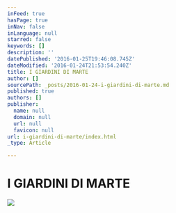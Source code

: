 ```yaml
---
inFeed: true
hasPage: true
inNav: false
inLanguage: null
starred: false
keywords: []
description: ''
datePublished: '2016-01-25T19:46:08.745Z'
dateModified: '2016-01-24T21:53:54.240Z'
title: I GIARDINI DI MARTE
author: []
sourcePath: _posts/2016-01-24-i-giardini-di-marte.md
published: true
authors: []
publisher:
  name: null
  domain: null
  url: null
  favicon: null
url: i-giardini-di-marte/index.html
_type: Article

---
```

# I GIARDINI DI MARTE
![](https://the-grid-user-content.s3-us-west-2.amazonaws.com/feb700a4-87ae-4554-ba7a-b675c3af7db0.jpg)